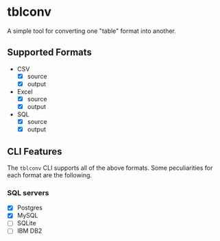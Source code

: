 # tblconv

A simple tool for converting one "table" format into another.

## Supported Formats

* CSV
  - [x] source
  - [x] output
* Excel
  - [x] source
  - [x] output
* SQL
  - [x] source
  - [x] output

## CLI Features

The `tblconv` CLI supports all of the above formats. Some peculiarities for each
format are the following.

### SQL servers

- [x] Postgres
- [x] MySQL
- [ ] SQLite
- [ ] IBM DB2
